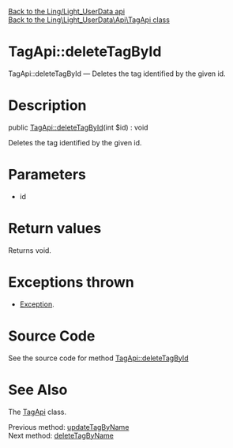 [Back to the Ling/Light_UserData api](https://github.com/lingtalfi/Light_UserData/blob/master/doc/api/Ling/Light_UserData.md)<br>
[Back to the Ling\Light_UserData\Api\TagApi class](https://github.com/lingtalfi/Light_UserData/blob/master/doc/api/Ling/Light_UserData/Api/TagApi.md)


TagApi::deleteTagById
================



TagApi::deleteTagById — Deletes the tag identified by the given id.




Description
================


public [TagApi::deleteTagById](https://github.com/lingtalfi/Light_UserData/blob/master/doc/api/Ling/Light_UserData/Api/TagApi/deleteTagById.md)(int $id) : void




Deletes the tag identified by the given id.




Parameters
================


- id

    


Return values
================

Returns void.


Exceptions thrown
================

- [Exception](http://php.net/manual/en/class.exception.php).&nbsp;







Source Code
===========
See the source code for method [TagApi::deleteTagById](https://github.com/lingtalfi/Light_UserData/blob/master/Api/TagApi.php#L144-L150)


See Also
================

The [TagApi](https://github.com/lingtalfi/Light_UserData/blob/master/doc/api/Ling/Light_UserData/Api/TagApi.md) class.

Previous method: [updateTagByName](https://github.com/lingtalfi/Light_UserData/blob/master/doc/api/Ling/Light_UserData/Api/TagApi/updateTagByName.md)<br>Next method: [deleteTagByName](https://github.com/lingtalfi/Light_UserData/blob/master/doc/api/Ling/Light_UserData/Api/TagApi/deleteTagByName.md)<br>

